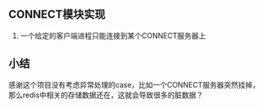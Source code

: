 ##  CONNECT模块实现

1.  一个给定的客户端进程只能连接到某个CONNECT服务器上



##  小结
感谢这个项目没有考虑异常处理的case，比如一个CONNECT服务器突然挂掉，那么redis中相关的存储数据还在，这就会导致很多的脏数据？
